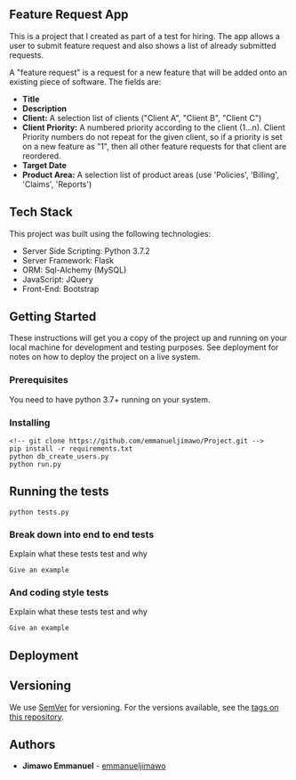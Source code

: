 ## Feature Request App
This is a project that I created as part of a test for hiring. The app allows a user to submit feature request and also shows a list of already submitted requests.

A "feature request" is a request for a new feature that will be added onto an existing piece of
software. The fields are:

* **Title**
* **Description**
* **Client:** A selection list of clients ("Client A", "Client B", "Client C")
* **Client Priority:** A numbered priority according to the client (1...n). Client Priority numbers
do not repeat for the given client, so if a priority is set on a new feature as "1", then all
other feature requests for that client are reordered.
* **Target Date**
* **Product Area:** A selection list of product areas (use 'Policies', 'Billing', 'Claims',
'Reports')

## Tech Stack
This project was built using the following technologies:

* Server Side Scripting: Python 3.7.2
* Server Framework: Flask
* ORM: Sql-Alchemy (MySQL)
* JavaScript: JQuery
* Front-End: Bootstrap

## Getting Started

These instructions will get you a copy of the project up and running on your local machine for development and testing purposes. See deployment for notes on how to deploy the project on a live system.

### Prerequisites

You need to have python 3.7+ running on your system.


### Installing

```
<!-- git clone https://github.com/emmanueljimawo/Project.git -->
pip install -r requirements.txt
python db_create_users.py
python run.py
```

## Running the tests

```
python tests.py

```

### Break down into end to end tests

Explain what these tests test and why

```
Give an example
```

### And coding style tests

Explain what these tests test and why

```
Give an example
```

## Deployment


<!-- The app is hosted live at [Feature Request App Demo](http://featuredemoapp.us-west-1.elasticbeanstalk.com/) thanks to AWS Elastic Beanstalk and RDS, but if you want a local copy, continue reading.

These instructions will give you a local repository on your machine which you can then run and use. These steps assumes you have pip installed already. -->


## Versioning

We use [SemVer](http://semver.org/) for versioning. For the versions available, see the [tags on this repository](https://github.com/your/project/tags).

## Authors

* **Jimawo Emmanuel** - [emmanueljimawo](https://github.com/emmanueljimawo)

